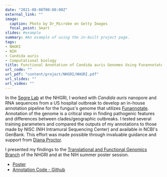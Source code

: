 ```yaml
---
date: "2021-08-08T00:00:00Z"
external_link: ""
image:
  caption: Photo by Dr_Microbe on Getty Images
  focal_point: Smart
slides: #example
summary: #An example of using the in-built project page.
tags:
- NHGRI
- NIH
- Candida auris
- Computational biology
title: Functional Annotation of Candida auris Genomes Using Funannotate
url_code: ""
url_pdf: "content/project/NHGRI/NHGRI.pdf"
url_slides: ""
url_video: ""
---
```


In the [Segre Lab](https://www.genome.gov/staff/Julie-Segre-PhD) at the NHGRI, I worked with *Candida auris* nanopore and RNA sequences from a US hospital outbreak to develop an in-house annotation pipeline for the fungus's genome that utilizes [Funannotate](https://github.com/nextgenusfs/funannotate). Annotation of the genome is a critical step in finding pathogenic features and differences between clades/geographic outbreaks. I tested several training parameters and compared the outputs of my annotations to those made by NISC (NIH Intramural Sequencing Center) and available in NCBI's GenBank. This effort was made possible through invaluable guidance and support from [Diana Proctor](https://dmap02.github.io/personal-website/).

I presented my findings to the [Translational and Functional Genomics Branch](https://www.genome.gov/about-nhgri/Division-of-Intramural-Research/Translational-Functional-Genomics-Branch#:~:text=The%20Translational%20and%20Functional%20Genomics,metagenomic%20basis%20of%20human%20disorders) of the NHGRI and at the NIH summer poster session. 

- [Poster](NHGRI.pdf)
- [Annotation Code - Github](https://github.com/couldbewoese/funannotate_script.git)

